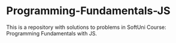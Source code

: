 # Programming-Fundamentals-JS
This is a repository with solutions to problems in SoftUni Course: Programming Fundamentals with JS.
